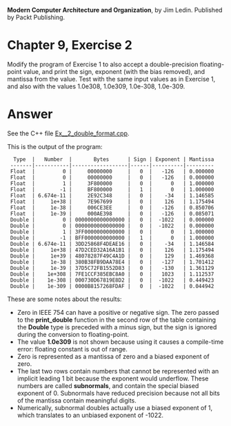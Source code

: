 __Modern Computer Architecture and Organization__, by Jim Ledin. Published by Packt Publishing.
# Chapter 9, Exercise 2

Modify the program of Exercise 1 to also accept a double-precision floating-point value, and print the sign, exponent (with the bias removed), and mantissa from the value. Test with the same input values as in Exercise 1, and also with the values 1.0e308, 1.0e309, 1.0e-308, 1.0e-309.

# Answer
See the C++ file [Ex__2_double_format.cpp](src/Ex__2_double_format.cpp).

This is the output of the program:
```
  Type  |   Number  |       Bytes      | Sign | Exponent | Mantissa
 -------|-----------|------------------|------|----------|---------
 Float  |         0 |     00000000     |   0  |   -126   | 0.000000
 Float  |         0 |     00000000     |   0  |   -126   | 0.000000
 Float  |         1 |     3F800000     |   0  |      0   | 1.000000
 Float  |        -1 |     BF800000     |   1  |      0   | 1.000000
 Float  | 6.674e-11 |     2E92C348     |   0  |    -34   | 1.146585
 Float  |     1e+38 |     7E967699     |   0  |    126   | 1.175494
 Float  |     1e-38 |     006CE3EE     |   0  |   -126   | 0.850706
 Float  |     1e-39 |     000AE398     |   0  |   -126   | 0.085071
 Double |         0 | 0000000000000000 |   0  |  -1022   | 0.000000
 Double |         0 | 0000000000000000 |   0  |  -1022   | 0.000000
 Double |         1 | 3FF0000000000000 |   0  |      0   | 1.000000
 Double |        -1 | BFF0000000000000 |   1  |      0   | 1.000000
 Double | 6.674e-11 | 3DD25868F4DEAE16 |   0  |    -34   | 1.146584
 Double |     1e+38 | 47D2CED32A16A1B1 |   0  |    126   | 1.175494
 Double |     1e+39 | 48078287F49C4A1D |   0  |    129   | 1.469368
 Double |     1e-38 | 380B38FB9DAA78E4 |   0  |   -127   | 1.701412
 Double |     1e-39 | 37D5C72FB1552D83 |   0  |   -130   | 1.361129
 Double |    1e+308 | 7FE1CCF385EBC8A0 |   0  |   1023   | 1.112537
 Double |    1e-308 | 000730D67819E8D2 |   0  |  -1022   | 0.449423
 Double |    1e-309 | 0000B8157268FDAF |   0  |  -1022   | 0.044942
```
These are some notes about the results:
* Zero in IEEE 754 can have a positive or negative sign. The zero passed to the **print_double** function in the second row of the table containing the **Double** type is preceded with a minus sign, but the sign is ignored during the conversion to floating-point.
* The value **1.0e309** is not shown because using it causes a compile-time error: floating constant is out of range.
* Zero is represented as a mantissa of zero and a biased exponent of zero.
* The last two rows contain numbers that cannot be represented with an implicit leading 1 bit because the exponent would underflow. These numbers are called **subnormals**, and contain the special biased exponent of 0. Subnormals have reduced precision because not all bits of the mantissa contain meaningful digits.
* Numerically, subnormal doubles actually use a biased exponent of 1, which translates to an unbiased exponent of -1022.